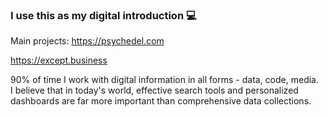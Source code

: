 ### I use this as my digital introduction 💻

Main projects:
https://psychedel.com

https://except.business

90% of time I work with digital information in all forms - data, code, media. <br>
I believe that in today's world, effective search tools and personalized dashboards are far more important than comprehensive data collections.
